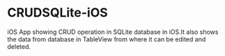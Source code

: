 # CRUDSQLite-iOS
iOS App showing CRUD operation in SQLite database in iOS.It also shows the data from database in TableView from where it can be edited and deleted.
